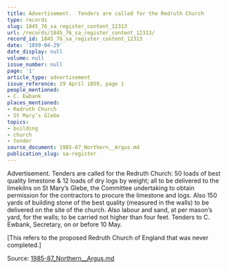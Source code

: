 ```yaml
---
title: Advertisement.  Tenders are called for the Redruth Church
type: records
slug: 1845_76_sa_register_content_12313
url: /records/1845_76_sa_register_content_12313/
record_id: 1845_76_sa_register_content_12313
date: '1859-04-29'
date_display: null
volume: null
issue_number: null
page: '1'
article_type: advertisement
issue_reference: 29 April 1859, page 1
people_mentioned:
- C. Ewbank
places_mentioned:
- Redruth Church
- St Mary’s Glebe
topics:
- building
- church
- tender
source_document: 1985-87_Northern__Argus.md
publication_slug: sa-register
---
```


Advertisement.  Tenders are called for the Redruth Church: 50 loads of best quality limestone & 12 loads of dry logs by weight; all to be delivered to the limekilns on St Mary’s Glebe, the Committee undertaking to obtain permission for the contractors to procure the limestone and logs.  Also 150 yards of building stone of the best quality (measured in the walls) to be delivered on the site of the church.  Also labour and sand, at per mason’s yard, for the walls; to be carried not higher than four feet.  Tenders to C. Ewbank, Secretary, on or before 10 May.

[This refers to the proposed Redruth Church of England that was never completed.]

Source: [1985-87_Northern__Argus.md](/downloads/markdown/1985-87_Northern__Argus.md)
